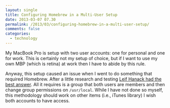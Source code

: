 ```yaml
---
layout: single
title: Configuring Homebrew in a Multi-User Setup
date: 2013-03-07 07.30
permalink: /2013/03/configuring-homebrew-in-a-multi-user-setup/
comments: false
categories:
  - technology
---
```


My MacBook Pro is setup with two user accounts: one for personal and one for work. This is certainly not my setup of choice, but if I want to use my own MBP (which is retina) at work then I have to abide by this rule.

Anyway, this setup caused an issue when I went to do something that required Homebrew. After a little research and testing [Leif Hanack had the best answer][1]. All it requires is a group that both users are members and then change group permissions on `/usr/local`. While I have not done so myself, this methodology should work on other items (i.e., iTunes library) I wish both accounts to have access.

 [1]: http://blog.strug.de/2012/06/my-homebrew-multi-user-setup/ "My Homebrew Multi User Setup"